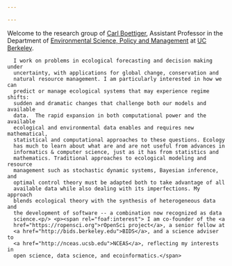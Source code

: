 ```yaml
---

---
```


Welcome to the research group of 
      <a property="foaf:homepage schema:url" href="http://carlboettiger.info">
      <span property="foaf:name"> <span property="foaf:givenName">Carl</span>
      <span property="foaf:familyName">Boettiger</span></span></a>,
      <span property="schema:jobTitle">Assistant Professor</span> in the Department of 
      <a rel="schema:affiliation" href="http://ourenvironment.berkeley.edu">Environmental Science, Policy and Management</a> at 
      <a rel="foaf:workplaceHomepage" href="http://www.berkeley.edu/">UC Berkeley</a>.
      
      I work on problems in ecological forecasting and decision making under
      uncertainty, with applications for global change, conservation and
      natural resource management. I am particularly interested in how we can
      predict or manage ecological systems that may experience regime shifts:
      sudden and dramatic changes that challenge both our models and available
      data.  The rapid expansion in both computational power and the available
      ecological and environmental data enables and requires new mathematical,
      statistical and computational approaches to these questions. Ecology
      has much to learn about what are and are not useful from advances in
      informatics & computer science, just as it has from statistics and
      mathematics. Traditional approaches to ecological modeling and resource
      management such as stochastic dynamic systems, Bayesian inference, and
      optimal control theory must be adapted both to take advantage of all
      available data while also dealing with its imperfections. My approach
      blends ecological theory with the synthesis of heterogeneous data and
      the development of software -- a combination now recognized as data
      science.<p/> <p><span rel="foaf:interest"> I am co-founder of the <a
      href="https://ropensci.org">rOpenSci project</a>, a senior fellow at
      <a href="http://bids.berkeley.edu">BIDS</a>, and a science adviser to
      <a href="http://nceas.ucsb.edu">NCEAS</a>, reflecting my interests in
      open science, data science, and ecoinformatics.</span>
      